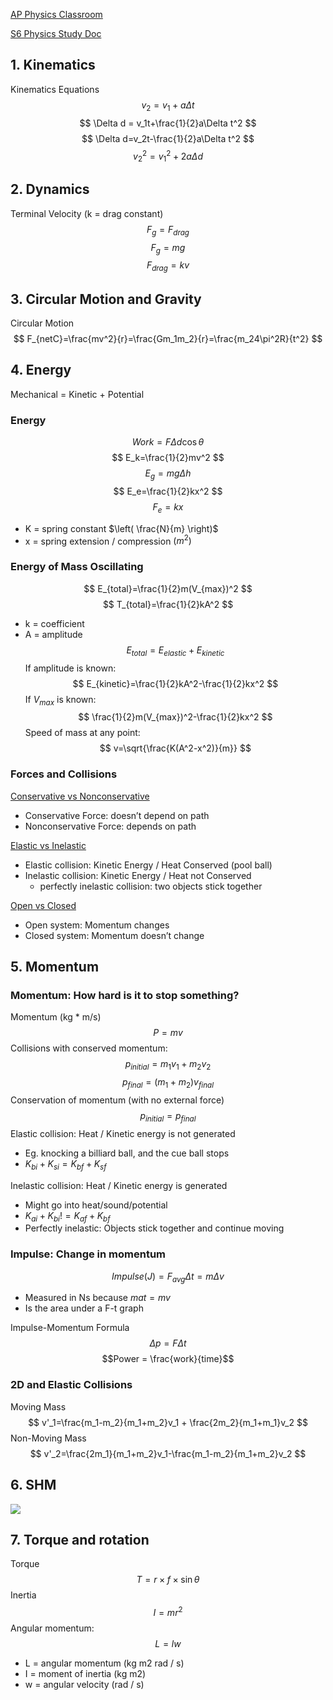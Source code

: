 [AP Physics Classroom](https://apclassroom.collegeboard.org/92)

[S6 Physics Study Doc](https://docs.google.com/document/d/1-qTvowaAHFSe8n4tAcMwvxbl01X5Y6aPufdZRC-CO4A/edit)
## 1. Kinematics

Kinematics Equations
$$
v_2=v_1+a\Delta t
$$
$$
\Delta d = v_1t+\frac{1}{2}a\Delta t^2
$$
$$
\Delta d=v_2t-\frac{1}{2}a\Delta t^2
$$
$$
v_2^2=v_1^2+2a\Delta d
$$
## 2. Dynamics

Terminal Velocity (k = drag constant)
$$
F_g=F_{drag}
$$
$$
F_g=mg
$$
$$
F_{drag}=kv
$$ 
## 3. Circular Motion and Gravity

Circular Motion
$$
F_{netC}=\frac{mv^2}{r}=\frac{Gm_1m_2}{r}=\frac{m_24\pi^2R}{t^2}
$$
## 4. Energy

Mechanical = Kinetic + Potential
### **Energy**
$$
Work = F\Delta d\cos\theta
$$
$$
E_k=\frac{1}{2}mv^2
$$
$$
E_g=mg\Delta h
$$
$$
E_e=\frac{1}{2}kx^2
$$
$$
F_e=kx
$$
- K = spring constant $\left( \frac{N}{m} \right)$
- x = spring extension / compression $(m^2)$
### **Energy of Mass Oscillating**
$$
E_{total}=\frac{1}{2}m(V_{max})^2
$$
$$
T_{total}=\frac{1}{2}kA^2
$$
- k = coefficient
- A = amplitude
$$
E_{total}=E_{elastic}+E_{kinetic}
$$
If amplitude is known:
$$
E_{kinetic}=\frac{1}{2}kA^2-\frac{1}{2}kx^2
$$
If $V_{max}$ is known:
$$
\frac{1}{2}m(V_{max})^2-\frac{1}{2}kx^2
$$
Speed of mass at any point:
$$
v=\sqrt{\frac{K(A^2-x^2)}{m}}
$$
### **Forces and Collisions**
<u>Conservative vs Nonconservative</u>
- Conservative Force: doesn’t depend on path
- Nonconservative Force: depends on path

<u>Elastic vs Inelastic</u>
- Elastic collision: Kinetic Energy / Heat Conserved (pool ball)
- Inelastic collision: Kinetic Energy / Heat not Conserved
	- perfectly inelastic collision: two objects stick together 

<u>Open vs Closed</u>
- Open system: Momentum changes
- Closed system: Momentum doesn’t change
## 5. Momentum
### **Momentum: How hard is it to stop something?**

Momentum (kg * m/s)
$$
P=mv
$$
Collisions with conserved momentum:
$$
p_{initial}=m_1v_1+m_2v_2
$$
$$
p_{final}=(m_1+m_2)v_{final}
$$
Conservation of momentum (with no external force)
$$
p_{initial}=p_{final}
$$
Elastic collision: Heat / Kinetic energy is not generated
- Eg. knocking a billiard ball, and the cue ball stops
- $K_{bi} + K_{si} = K_{bf} + K_{sf}$

Inelastic collision: Heat / Kinetic energy is generated
- Might go into heat/sound/potential
- $K_{ai} + K_{bi} != K_{af} + K_{bf}$
- Perfectly inelastic: Objects stick together and continue moving
### **Impulse: Change in momentum**
$$
Impulse (J) = F_{avg}\Delta t=m\Delta v
$$
- Measured in Ns because $mat=mv$
- Is the area under a F-t graph

Impulse-Momentum Formula
$$
\Delta p =F\Delta t
$$
$$Power = \frac{work}{time}$$
### **2D and Elastic Collisions**

Moving Mass
$$
v'_1=\frac{m_1-m_2}{m_1+m_2}v_1 + \frac{2m_2}{m_1+m_1}v_2
$$
Non-Moving Mass
$$
v'_2=\frac{2m_1}{m_1+m_2}v_1-\frac{m_1-m_2}{m_1+m_2}v_2
$$
## 6. SHM

![](https://lh7-us.googleusercontent.com/mZeQRKIyVrKNu2n7PReZ0nTeso45RVf-RUi424Cv4GLOdZFE1Ks4mhcLQ_eavDte0rcFXw7oR3iCEOMii_tSwHz-gFhoONHkKv6vDksQagCqRy53GM-un_LlKNOhEaLoWS08f6ax3h18AwNY8LaW7gQ)
## 7. Torque and rotation

Torque
$$
T=r\times f\times\sin\theta
$$
Inertia
$$
I=mr^2
$$
Angular momentum:
$$
L=lw
$$
- L = angular momentum (kg m2 rad / s)
- I = moment of inertia (kg m2)
- w = angular velocity (rad / s)